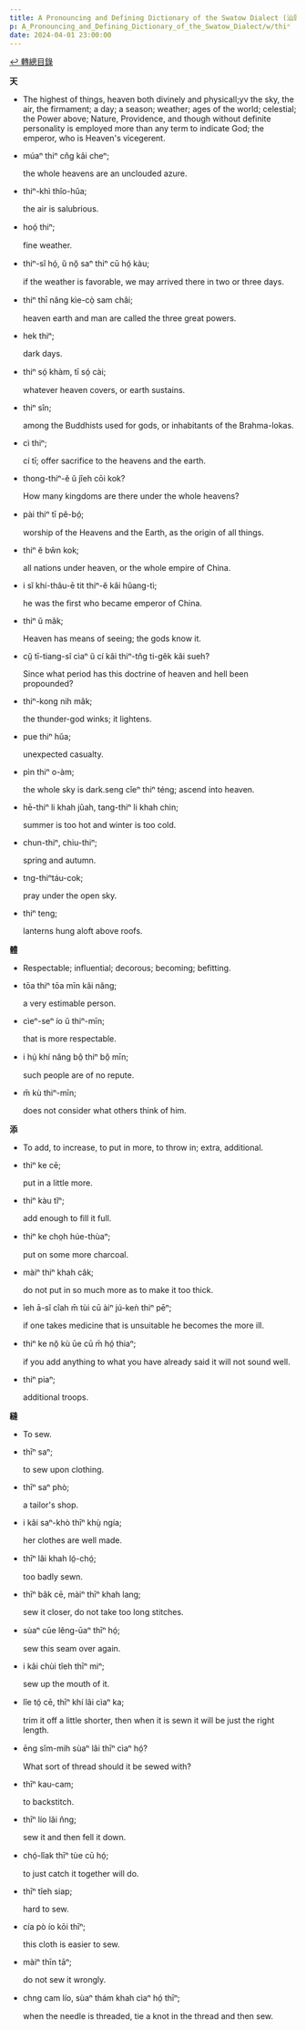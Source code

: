 ```yaml
---
title: A Pronouncing and Defining Dictionary of the Swatow Dialect (汕頭方言音義字典) / thiⁿ
p: A_Pronouncing_and_Defining_Dictionary_of_the_Swatow_Dialect/w/thiⁿ
date: 2024-04-01 23:00:00
---
```


[↩️ 轉總目錄](/A_Pronouncing_and_Defining_Dictionary_of_the_Swatow_Dialect)


**天**
- The highest of things, heaven both divinely and  physicall;yv the sky, the air, the firmament; a day; a season; weather;  ages of the world; celestial; the Power above; Nature, Providence, and  though without definite personality is employed more than any term to  indicate God; the emperor, who is Heaven's vicegerent.

- múaⁿ thiⁿ cn̂g kâi cheⁿ;

  the whole heavens are an unclouded azure.

- thiⁿ-khì thîo-hûa;

  the air is salubrious.

- hoó̤ thiⁿ;

  fine weather.

- thiⁿ-sî hó̤, ŭ nŏ̤ saⁿ thiⁿ cū hó̤ kàu;

  if the weather is favorable, we may arrived there in two or three days.

- thiⁿ thī nâng kìe-cò̤ sam châi;

  heaven earth and man are called the three great powers.

- hek thiⁿ;

  dark days.

- thiⁿ só̤ khàm, tī só̤ cài;

  whatever heaven covers, or earth sustains.

- thiⁿ sîn;

  among the Buddhists used for gods, or inhabitants of the Brahma-lokas.

- cì thiⁿ;

  cí tī; offer sacrifice to the heavens and the earth.

- thong-thiⁿ-ĕ ŭ jîeh cōi kok?

  How many kingdoms are there under the whole heavens?

- pài thiⁿ tī pĕ-bó̤;

  worship of the Heavens and the Earth, as the origin of all things.

- thiⁿ ĕ bŵn kok;

  all nations under heaven, or the whole empire of China.

- i sĭ khí-thâu-ē tit thiⁿ-ĕ kâi hûang-tì;

  he was the first who became emperor of China.

- thiⁿ ŭ mâk;

  Heaven has means of seeing; the gods know it.

- cṳ̆ tī-tiang-sî cìaⁿ ŭ cí kâi thiⁿ-tn̂g ti-gêk kâi sueh?

  Since what period has this doctrine of heaven and hell been propounded?

- thiⁿ-kong nih mâk;

  the thunder-god winks; it lightens.

- pue thiⁿ hŭa;

  unexpected casualty.

- pìn thiⁿ o-àm;

  the whole sky is dark.seng cĭeⁿ thiⁿ téng; ascend into heaven.

- hē-thiⁿ li khah jûah, tang-thiⁿ li khah chìn;

  summer is too hot and winter is too cold.

- chun-thiⁿ, chiu-thiⁿ;

  spring and autumn.

- tng-thiⁿtáu-cok;

  pray under the open sky.

- thiⁿ teng;

  lanterns hung aloft above roofs.

**體**
- Respectable; influential; decorous; becoming; befitting.

- tōa thiⁿ tōa mīn kâi nâng;

  a very estimable person.

- cìeⁿ-seⁿ ío ŭ thiⁿ-mīn;

  that is more respectable.

- i hṳ́ khí nâng bô̤ thiⁿ bô̤ mīn;

  such people are of no repute.

- m̄ kù thiⁿ-mīn;

  does not consider what others think of him.

**添**
- To add, to increase, to put in more, to throw in; extra, additional.

- thiⁿ ke cē;

  put in a little more.

- thiⁿ kàu tĭⁿ;

  add enough to fill it full.

- thiⁿ ke cho̤h húe-thùaⁿ;

  put on some more charcoal.

- màiⁿ thiⁿ khah câk;

  do not put in so much more as to make it too thick.

- îeh ā-sĭ cîah m̄ tùi cū àiⁿ jú-keǹ thiⁿ pēⁿ;

  if one takes medicine that is unsuitable he becomes the more ill.

- thiⁿ ke nŏ̤ kù ūe cū m̄ hó̤ thiaⁿ;

  if you add anything to what you have already said it will not sound well.

- thiⁿ piaⁿ;

  additional troops.

**縫**
- To sew.

- thīⁿ saⁿ;

  to sew upon clothing.

- thīⁿ saⁿ phò;

  a tailor's shop.

- i kâi saⁿ-khò thīⁿ khṳ̀ ngía;

  her clothes are well made.

- thīⁿ lâi khah ló̤-chó̤;

  too badly sewn.

- thīⁿ bâk cē, màiⁿ thīⁿ khah lang;

  sew it closer, do not take too long stitches.

- sùaⁿ cūe lêng-ūaⁿ thīⁿ hó̤;

  sew this seam over again.

- i kâi chùi tîeh thīⁿ miⁿ;

  sew up the mouth of it.

- lîe tó̤ cē, thīⁿ khí lâi cìaⁿ ka;

  trim it off a little shorter, then when it is sewn it will be just the right length.

- ēng sĭm-mih sùaⁿ lâi thīⁿ cìaⁿ hó̤?

  What sort of thread should it be sewed with?

- thīⁿ kau-cam;

  to backstitch.

- thīⁿ lío lâi n̂ng;

  sew it and then fell it down.

- chó̤-lîak thīⁿ tùe cū hó̤;

  to just catch it together will do.

- thīⁿ tîeh siap;

  hard to sew.

- cía pò ío kōi thīⁿ;

  this cloth is easier to sew.

- màiⁿ thīn tāⁿ;

  do not sew it wrongly.

- chng cam lío, sùaⁿ thám khah cìaⁿ hó̤ thīⁿ;

  when the needle is threaded, tie a knot in the thread and then sew.